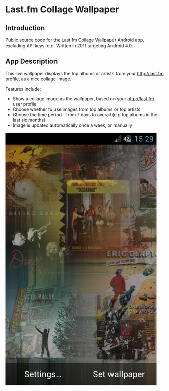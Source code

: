 # Last.fm Collage Wallpaper

## Introduction

Public source code for the Last.fm Collage Wallpaper Android app, excluding API keys, etc. Written in 2011 targeting Android 4.0.

## App Description

This live wallpaper displays the top albums or artists from your http://last.fm profile, as a nice collage image.

Features include:

- Show a collage image as the wallpaper, based on your http://last.fm user profile
- Choose whether to use images from top albums or top artists
- Choose the time period - from 7 days to overall (e.g top albums in the last six months)
- Image is updated automatically once a week, or manually

![Wallpaper](media/screenshot1.jpg?raw=true "Wallpaper")

